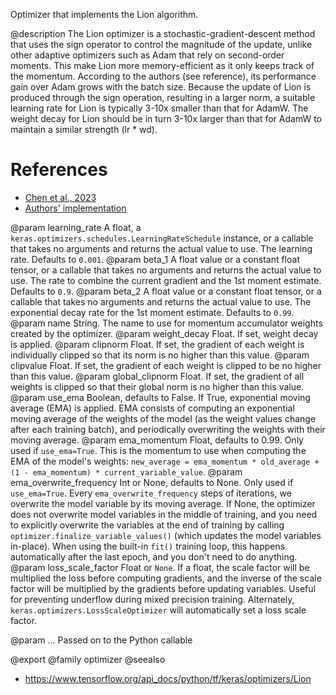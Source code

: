 Optimizer that implements the Lion algorithm.

@description
The Lion optimizer is a stochastic-gradient-descent method that uses the
sign operator to control the magnitude of the update, unlike other adaptive
optimizers such as Adam that rely on second-order moments. This make
Lion more memory-efficient as it only keeps track of the momentum. According
to the authors (see reference), its performance gain over Adam grows with
the batch size. Because the update of Lion is produced through the sign
operation, resulting in a larger norm, a suitable learning rate for Lion is
typically 3-10x smaller than that for AdamW. The weight decay for Lion
should be in turn 3-10x larger than that for AdamW to maintain a
similar strength (lr * wd).

# References
- [Chen et al., 2023](http://arxiv.org/abs/2302.06675)
- [Authors' implementation](
    http://github.com/google/automl/tree/master/lion)

@param learning_rate A float, a
    `keras.optimizers.schedules.LearningRateSchedule` instance, or
    a callable that takes no arguments and returns the actual value to
    use. The learning rate. Defaults to `0.001`.
@param beta_1 A float value or a constant float tensor, or a callable
    that takes no arguments and returns the actual value to use. The
    rate to combine the current gradient and the 1st moment estimate.
    Defaults to `0.9`.
@param beta_2 A float value or a constant float tensor, or a callable
    that takes no arguments and returns the actual value to use. The
    exponential decay rate for the 1st moment estimate. Defaults to
    `0.99`.
@param name String. The name to use
  for momentum accumulator weights created by
  the optimizer.
@param weight_decay Float. If set, weight decay is applied.
@param clipnorm Float. If set, the gradient of each weight is individually
  clipped so that its norm is no higher than this value.
@param clipvalue Float. If set, the gradient of each weight is clipped to be
  no higher than this value.
@param global_clipnorm Float. If set, the gradient of all weights is clipped
  so that their global norm is no higher than this value.
@param use_ema Boolean, defaults to False. If True, exponential moving average
  (EMA) is applied. EMA consists of computing an exponential moving
  average of the weights of the model (as the weight values change after
  each training batch), and periodically overwriting the weights with
  their moving average.
@param ema_momentum Float, defaults to 0.99. Only used if `use_ema=True`.
  This is the momentum to use when computing
  the EMA of the model's weights:
  `new_average = ema_momentum * old_average + (1 - ema_momentum) *
  current_variable_value`.
@param ema_overwrite_frequency Int or None, defaults to None. Only used if
  `use_ema=True`. Every `ema_overwrite_frequency` steps of iterations,
  we overwrite the model variable by its moving average.
  If None, the optimizer
  does not overwrite model variables in the middle of training, and you
  need to explicitly overwrite the variables at the end of training
  by calling `optimizer.finalize_variable_values()`
  (which updates the model
  variables in-place). When using the built-in `fit()` training loop,
  this happens automatically after the last epoch,
  and you don't need to do anything.
@param loss_scale_factor Float or `None`. If a float, the scale factor will
  be multiplied the loss before computing gradients, and the inverse of
  the scale factor will be multiplied by the gradients before updating
  variables. Useful for preventing underflow during mixed precision
  training. Alternately, `keras.optimizers.LossScaleOptimizer` will
  automatically set a loss scale factor.

@param ... Passed on to the Python callable

@export
@family optimizer
@seealso
+ <https://www.tensorflow.org/api_docs/python/tf/keras/optimizers/Lion>
